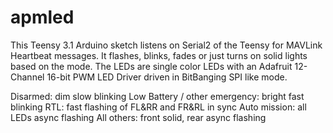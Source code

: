 apmled
======

This Teensy 3.1 Arduino sketch listens on Serial2 of the Teensy for MAVLink Heartbeat messages. It flashes, blinks, fades or just turns on solid lights based on the mode. The LEDs are single color LEDs with an Adafruit 12-Channel 16-bit PWM LED Driver driven in BitBanging SPI like mode.

Disarmed: dim slow blinking
Low Battery / other emergency: bright fast blinking
RTL: fast flashing of FL&RR and FR&RL in sync
Auto mission: all LEDs async flashing
All others: front solid, rear async flashing
